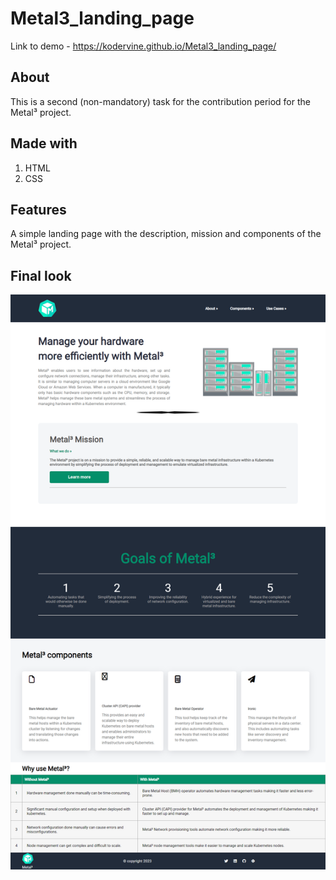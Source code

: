 # Metal3_landing_page

Link to demo - https://kodervine.github.io/Metal3_landing_page/

## About

This is a second (non-mandatory) task for the contribution period for the Metal³ project.

## Made with

1. HTML
2. CSS

## Features

A simple landing page with the description, mission and components of the Metal³ project.

## Final look

![Landing Page](./assets/metal3-landing-page-img.png)
